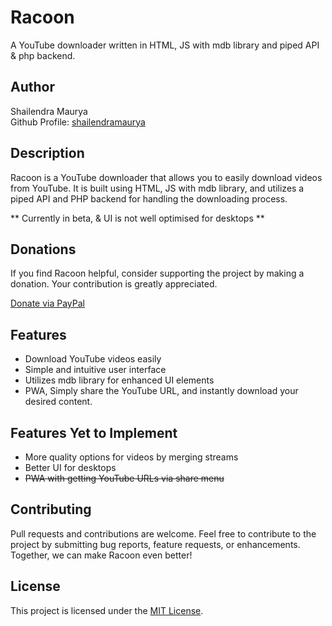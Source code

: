 # Racoon

A YouTube downloader written in HTML, JS with mdb library and piped API & php backend.

## Author

Shailendra Maurya  
Github Profile: [shailendramaurya](https://github.com/shailendramaurya)

## Description

Racoon is a YouTube downloader that allows you to easily download videos from YouTube. It is built using HTML, JS with mdb library, and utilizes a piped API and PHP backend for handling the downloading process.

** Currently in beta, & UI is not well optimised for desktops **

## Donations

If you find Racoon helpful, consider supporting the project by making a donation. Your contribution is greatly appreciated.

[Donate via PayPal](https://paypal.me/shailenam)

## Features

- Download YouTube videos easily
- Simple and intuitive user interface
- Utilizes mdb library for enhanced UI elements
- PWA, Simply share the YouTube URL, and instantly download your desired content.

## Features Yet to Implement

- More quality options for videos by merging streams
- Better UI for desktops
- ~~PWA with getting YouTube URLs via share menu~~

## Contributing

Pull requests and contributions are welcome. Feel free to contribute to the project by submitting bug reports, feature requests, or enhancements. Together, we can make Racoon even better!

## License

This project is licensed under the [MIT License](LICENSE).
